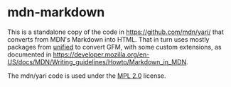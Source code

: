 # mdn-markdown

This is a standalone copy of the code in https://github.com/mdn/yari/ that converts from MDN's Markdown into HTML. That in turn uses mostly packages from [unified](https://unifiedjs.com/) to convert GFM, with some custom extensions, as documented in https://developer.mozilla.org/en-US/docs/MDN/Writing_guidelines/Howto/Markdown_in_MDN.

The mdn/yari code is used under the [MPL 2.0](https://www.mozilla.org/en-US/MPL/2.0/) license.
